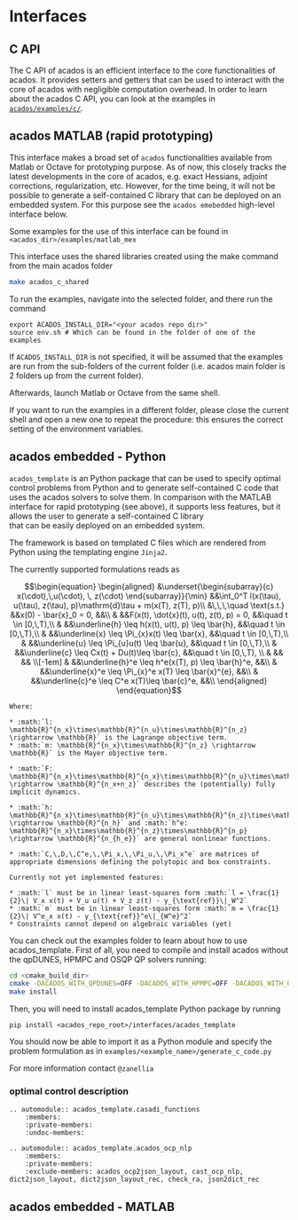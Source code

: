 # Interfaces


## C API
The C API of acados is an efficient interface to the core functionalities of acados. 
It provides setters and getters that can be used to interact with the core of acados with 
negligible computation overhead. In order to learn about the acados C API, you 
can look at the examples in
[`acados/examples/c/`](https://github.com/acados/acados/tree/master/examples/c). 


## acados MATLAB (rapid prototyping)

This interface makes a broad set of `acados` functionalities available from Matlab or Octave 
for prototyping purpose. As of now, this closely tracks the latest developments in the core of acados, e.g.
exact Hessians, adjoint corrections, regularization, etc. However, for the time being, it will not be possible to 
generate a self-contained C library that can be deployed on an embedded system. For this purpose 
see the `acados emebedded` high-level interface below. 

Some examples for the use of this interface can be found in `<acados_dir>/examples/matlab_mex`

This interface uses the shared libraries created using the make command from the main acados folder

```bash
make acados_c_shared
```

To run the examples, navigate into the selected folder, and there run the command
```
export ACADOS_INSTALL_DIR="<your acados repo dir>"
source env.sh # Which can be found in the folder of one of the examples
```

If `ACADOS_INSTALL_DIR` is not specified, it will be assumed that the examples are run from the sub-folders of the current folder (i.e. acados main folder is 2 folders up from the current folder).

Afterwards, launch Matlab or Octave from the same shell.

If you want to run the examples in a different folder, please close the current shell and open a new one to repeat the procedure: this ensures the correct setting of the environment variables.



## acados embedded - Python


`acados_template` is an Python package that can be used to specify optimal control problems from Python and to generate self-contained C code that uses the acados solvers to solve them.
In comparison with the MATLAB interface for rapid prototyping (see above), it supports less features, but it allows the user to generate a self-contained C library  
that can be easily deployed on an embedded system.

The framework is based on templated C files which are rendered from Python using the templating engine `Jinja2`.

The currently supported formulations reads as

```math
\begin{equation}
\begin{aligned}
&\underset{\begin{subarray}{c}
    x(\cdot),\,u(\cdot), \, z(\cdot)
\end{subarray}}{\min}	    &&\int_0^T l(x(\tau), u(\tau), z(\tau), p)\mathrm{d}\tau + m(x(T), z(T), p)\\ 
                            &\,\,\,\quad \text{s.t.}    &&x(0) - \bar{x}_0 = 0, &&\\
                            & 						    &&F(x(t), \dot{x}(t), u(t), z(t), p) = 0, &&\quad t \in [0,\,T),\\
                            & 						    &&\underline{h} \leq h(x(t), u(t), p) \leq \bar{h}, &&\quad t \in [0,\,T),\\
                            & 						    &&\underline{x} \leq \Pi_{x}x(t) \leq \bar{x}, &&\quad t \in [0,\,T),\\
                            & 						    &&\underline{u} \leq \Pi_{u}u(t) \leq \bar{u}, &&\quad t \in [0,\,T),\\
                            & 						    &&\underline{c} \leq Cx(t) + Du(t)\leq \bar{c}, &&\quad t \in [0,\,T), \\
                            &                           &&                                                   && \\[-1em]
                            & 						    &&\underline{h}^e \leq h^e(x(T), p) \leq \bar{h}^e, &&\\
                            & 						    &&\underline{x}^e \leq \Pi_{x}^e x(T) \leq \bar{x}^{e}, &&\\
                            & 						    &&\underline{c}^e \leq C^e x(T)\leq \bar{c}^e, &&\\
\end{aligned}
\end{equation}
```
```eval_rst
Where:

* :math:`l: \mathbb{R}^{n_x}\times\mathbb{R}^{n_u}\times\mathbb{R}^{n_z} \rightarrow \mathbb{R}` is the Lagrange objective term.
* :math:`m: \mathbb{R}^{n_x}\times\mathbb{R}^{n_z} \rightarrow \mathbb{R}` is the Mayer objective term.

* :math:`F: \mathbb{R}^{n_x}\times\mathbb{R}^{n_x}\times\mathbb{R}^{n_u}\times\mathbb{R}^{n_z}\times\mathbb{R}^{n_p} \rightarrow \mathbb{R}^{n_x+n_z}` describes the (potentially) fully implicit dynamics.

* :math:`h: \mathbb{R}^{n_x}\times\mathbb{R}^{n_u}\times\mathbb{R}^{n_z}\times\mathbb{R}^{n_p} \rightarrow \mathbb{R}^{n_h}` and :math:`h^e: \mathbb{R}^{n_x}\times\mathbb{R}^{n_z}\times\mathbb{R}^{n_p} \rightarrow \mathbb{R}^{n_{h_e}}` are general nonlinear functions.

* :math:`C,\,D,\,C^e,\,\Pi_x,\,\Pi_u,\,\Pi_x^e` are matrices of appropriate dimensions defining the polytopic and box constraints.

Currently not yet implemented features:

* :math:`l` must be in linear least-squares form :math:`l = \frac{1}{2}\| V_x x(t) + V_u u(t) + V_z z(t) - y_{\text{ref}}\|_W^2`
* :math:`m` must be in linear least-squares form :math:`m = \frac{1}{2}\| V^e_x x(t) - y_{\text{ref}}^e\|_{W^e}^2`
* Constraints cannot depend on algebraic variables (yet)
```

You can check out the examples folder to learn about  how to use acados_template.
First of all, you need to compile and install acados without the qpDUNES, HPMPC and OSQP QP solvers running:
```bash
cd <cmake_build_dir>
cmake -DACADOS_WITH_QPDUNES=OFF -DACADOS_WITH_HPMPC=OFF -DACADOS_WITH_OSQP=OFF ..
make install
```

Then, you will need to install acados_template Python package by running
```
pip install <acados_repo_root>/interfaces/acados_template
```

You should now be able to import it as a Python module and specify the problem formulation as in `examples/<example_name>/generate_c_code.py`

For more information contact `@zanellia`

### optimal control description
``` eval_rst
.. automodule:: acados_template.casadi_functions
    :members:
    :private-members:
    :undoc-members:
```
``` eval_rst
.. automodule:: acados_template.acados_ocp_nlp
    :members:
    :private-members:
    :exclude-members: acados_ocp2json_layout, cast_ocp_nlp, dict2json_layout, dict2json_layout_rec, check_ra, json2dict_rec

```
## acados embedded - MATLAB
